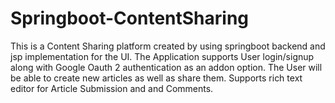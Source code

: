 # Springboot-ContentSharing
This is a Content Sharing platform created by using springboot backend and jsp implementation for the UI. The Application supports User login/signup along with Google Oauth 2 authentication as an addon option. The User will be able to create new articles as well as share them. Supports rich text editor for Article Submission and and Comments.
